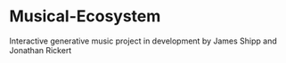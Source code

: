 # Musical-Ecosystem
Interactive generative music project in development by James Shipp and Jonathan Rickert

